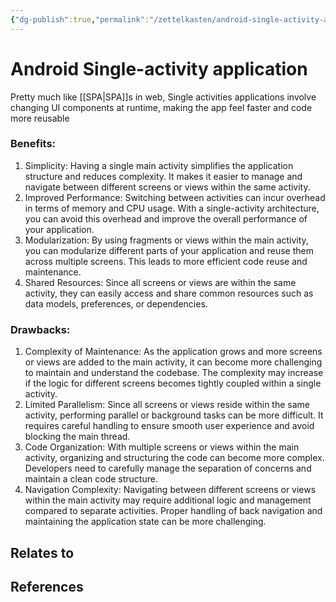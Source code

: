 ```yaml
---
{"dg-publish":true,"permalink":"/zettelkasten/android-single-activity-application/","title":"Android Single-activity application","tags":["status/todo","core/tech/android"],"noteIcon":"","created":"2023-10-27T17:10:41.306+01:00"}
---
```



# Android Single-activity application

Pretty much like [[SPA\|SPA]]s in web, Single activities applications involve changing UI components at runtime, making the app feel faster and code more reusable

### Benefits:

1.	Simplicity: Having a single main activity simplifies the application structure and reduces complexity. It makes it easier to manage and navigate between different screens or views within the same activity.
2.	Improved Performance: Switching between activities can incur overhead in terms of memory and CPU usage. With a single-activity architecture, you can avoid this overhead and improve the overall performance of your application.
3.	Modularization: By using fragments or views within the main activity, you can modularize different parts of your application and reuse them across multiple screens. This leads to more efficient code reuse and maintenance.
4.	Shared Resources: Since all screens or views are within the same activity, they can easily access and share common resources such as data models, preferences, or dependencies.
### Drawbacks:
1.	Complexity of Maintenance: As the application grows and more screens or views are added to the main activity, it can become more challenging to maintain and understand the codebase. The complexity may increase if the logic for different screens becomes tightly coupled within a single activity.
2.	Limited Parallelism: Since all screens or views reside within the same activity, performing parallel or background tasks can be more difficult. It requires careful handling to ensure smooth user experience and avoid blocking the main thread.
3.	Code Organization: With multiple screens or views within the main activity, organizing and structuring the code can become more complex. Developers need to carefully manage the separation of concerns and maintain a clean code structure.
4.	Navigation Complexity: Navigating between different screens or views within the main activity may require additional logic and management compared to separate activities. Proper handling of back navigation and maintaining the application state can be more challenging.


## Relates to
## References
